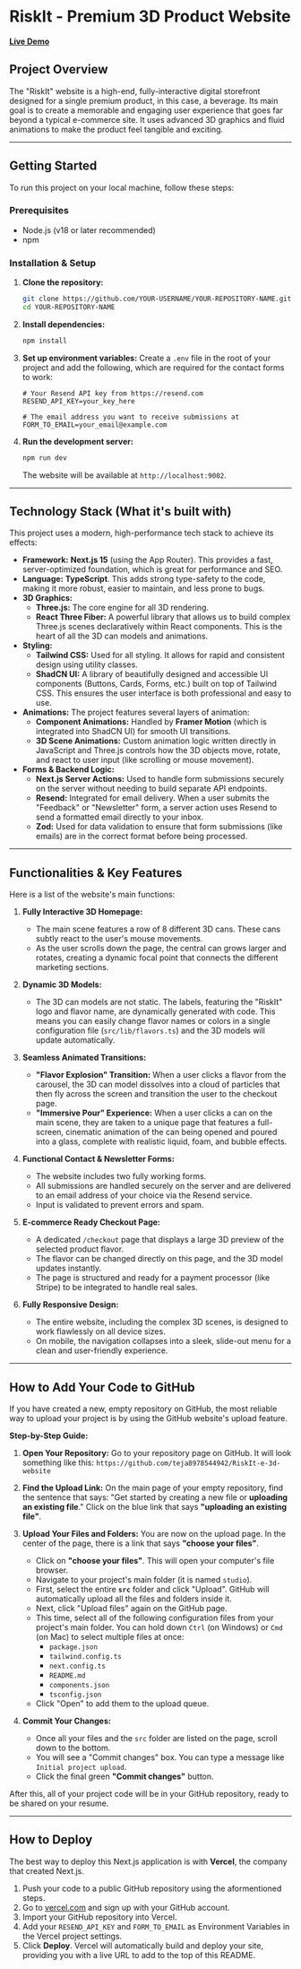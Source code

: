 # RiskIt - Premium 3D Product Website

[**Live Demo**](https://your-deployment-link-here.com)

## Project Overview

The "RiskIt" website is a high-end, fully-interactive digital storefront designed for a single premium product, in this case, a beverage. Its main goal is to create a memorable and engaging user experience that goes far beyond a typical e-commerce site. It uses advanced 3D graphics and fluid animations to make the product feel tangible and exciting.

---

## Getting Started

To run this project on your local machine, follow these steps:

### Prerequisites

*   Node.js (v18 or later recommended)
*   npm

### Installation & Setup

1.  **Clone the repository:**
    ```bash
    git clone https://github.com/YOUR-USERNAME/YOUR-REPOSITORY-NAME.git
    cd YOUR-REPOSITORY-NAME
    ```

2.  **Install dependencies:**
    ```bash
    npm install
    ```

3.  **Set up environment variables:**
    Create a `.env` file in the root of your project and add the following, which are required for the contact forms to work:
    ```
    # Your Resend API key from https://resend.com
    RESEND_API_KEY=your_key_here
    
    # The email address you want to receive submissions at
    FORM_TO_EMAIL=your_email@example.com
    ```

4.  **Run the development server:**
    ```bash
    npm run dev
    ```
    The website will be available at `http://localhost:9002`.

---

## Technology Stack (What it's built with)

This project uses a modern, high-performance tech stack to achieve its effects:

*   **Framework:** **Next.js 15** (using the App Router). This provides a fast, server-optimized foundation, which is great for performance and SEO.
*   **Language:** **TypeScript**. This adds strong type-safety to the code, making it more robust, easier to maintain, and less prone to bugs.
*   **3D Graphics:**
    *   **Three.js:** The core engine for all 3D rendering.
    *   **React Three Fiber:** A powerful library that allows us to build complex Three.js scenes declaratively within React components. This is the heart of all the 3D can models and animations.
*   **Styling:**
    *   **Tailwind CSS:** Used for all styling. It allows for rapid and consistent design using utility classes.
    *   **ShadCN UI:** A library of beautifully designed and accessible UI components (Buttons, Cards, Forms, etc.) built on top of Tailwind CSS. This ensures the user interface is both professional and easy to use.
*   **Animations:** The project features several layers of animation:
    *   **Component Animations:** Handled by **Framer Motion** (which is integrated into ShadCN UI) for smooth UI transitions.
    *   **3D Scene Animations:** Custom animation logic written directly in JavaScript and Three.js controls how the 3D objects move, rotate, and react to user input (like scrolling or mouse movement).
*   **Forms & Backend Logic:**
    *   **Next.js Server Actions:** Used to handle form submissions securely on the server without needing to build separate API endpoints.
    *   **Resend:** Integrated for email delivery. When a user submits the "Feedback" or "Newsletter" form, a server action uses Resend to send a formatted email directly to your inbox.
    *   **Zod:** Used for data validation to ensure that form submissions (like emails) are in the correct format before being processed.

---

## Functionalities & Key Features

Here is a list of the website's main functions:

1.  **Fully Interactive 3D Homepage:**
    *   The main scene features a row of 8 different 3D cans. These cans subtly react to the user's mouse movements.
    *   As the user scrolls down the page, the central can grows larger and rotates, creating a dynamic focal point that connects the different marketing sections.

2.  **Dynamic 3D Models:**
    *   The 3D can models are not static. The labels, featuring the "RiskIt" logo and flavor name, are dynamically generated with code. This means you can easily change flavor names or colors in a single configuration file (`src/lib/flavors.ts`) and the 3D models will update automatically.

3.  **Seamless Animated Transitions:**
    *   **"Flavor Explosion" Transition:** When a user clicks a flavor from the carousel, the 3D can model dissolves into a cloud of particles that then fly across the screen and transition the user to the checkout page.
    *   **"Immersive Pour" Experience:** When a user clicks a can on the main scene, they are taken to a unique page that features a full-screen, cinematic animation of the can being opened and poured into a glass, complete with realistic liquid, foam, and bubble effects.

4.  **Functional Contact & Newsletter Forms:**
    *   The website includes two fully working forms.
    *   All submissions are handled securely on the server and are delivered to an email address of your choice via the Resend service.
    *   Input is validated to prevent errors and spam.

5.  **E-commerce Ready Checkout Page:**
    *   A dedicated `/checkout` page that displays a large 3D preview of the selected product flavor.
    *   The flavor can be changed directly on this page, and the 3D model updates instantly.
    *   The page is structured and ready for a payment processor (like Stripe) to be integrated to handle real sales.

6.  **Fully Responsive Design:**
    *   The entire website, including the complex 3D scenes, is designed to work flawlessly on all device sizes.
    *   On mobile, the navigation collapses into a sleek, slide-out menu for a clean and user-friendly experience.

---

## How to Add Your Code to GitHub

If you have created a new, empty repository on GitHub, the most reliable way to upload your project is by using the GitHub website's upload feature.

**Step-by-Step Guide:**

1.  **Open Your Repository:**
    Go to your repository page on GitHub. It will look something like this:
    `https://github.com/teja8978544942/RiskIt-e-3d-website`

2.  **Find the Upload Link:**
    On the main page of your empty repository, find the sentence that says:
    "Get started by creating a new file or **uploading an existing file**."
    Click on the blue link that says **"uploading an existing file"**.

3.  **Upload Your Files and Folders:**
    You are now on the upload page. In the center of the page, there is a link that says **"choose your files"**.
    
    *   Click on **"choose your files"**. This will open your computer's file browser.
    *   Navigate to your project's main folder (it is named `studio`).
    *   First, select the entire **`src`** folder and click "Upload". GitHub will automatically upload all the files and folders inside it.
    *   Next, click "Upload files" again on the GitHub page.
    *   This time, select all of the following configuration files from your project's main folder. You can hold down `Ctrl` (on Windows) or `Cmd` (on Mac) to select multiple files at once:
        *   `package.json`
        *   `tailwind.config.ts`
        *   `next.config.ts`
        *   `README.md`
        *   `components.json`
        *   `tsconfig.json`
    *   Click "Open" to add them to the upload queue.

4.  **Commit Your Changes:**
    *   Once all your files and the `src` folder are listed on the page, scroll down to the bottom.
    *   You will see a "Commit changes" box. You can type a message like `Initial project upload`.
    *   Click the final green **"Commit changes"** button.

After this, all of your project code will be in your GitHub repository, ready to be shared on your resume.

---

## How to Deploy

The best way to deploy this Next.js application is with **Vercel**, the company that created Next.js.

1.  Push your code to a public GitHub repository using the aformentioned steps.
2.  Go to [vercel.com](https://vercel.com/) and sign up with your GitHub account.
3.  Import your GitHub repository into Vercel.
4.  Add your `RESEND_API_KEY` and `FORM_TO_EMAIL` as Environment Variables in the Vercel project settings.
5.  Click **Deploy**. Vercel will automatically build and deploy your site, providing you with a live URL to add to the top of this README.
